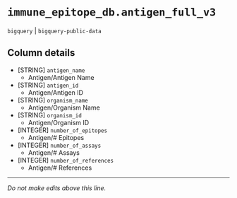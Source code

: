 # `immune_epitope_db.antigen_full_v3`
`bigquery` | `bigquery-public-data`

## Column details
* [STRING]    `antigen_name`
  - Antigen/Antigen Name
* [STRING]    `antigen_id`
  - Antigen/Antigen ID
* [STRING]    `organism_name`
  - Antigen/Organism Name
* [STRING]    `organism_id`
  - Antigen/Organism ID
* [INTEGER]   `number_of_epitopes`
  - Antigen/# Epitopes
* [INTEGER]   `number_of_assays`
  - Antigen/# Assays
* [INTEGER]   `number_of_references`
  - Antigen/# References

-------------------------------------------------------------------------------
*Do not make edits above this line.*
